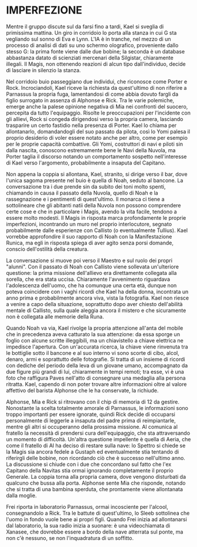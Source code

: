 # IMPERFEZIONE

Mentre il gruppo discute sul da farsi fino a tardi, Kael si sveglia di primissima mattina.
Un giro in corridoio lo porta alla stanza in cui G sta vegliando sul sonno di Eva e Lynn. L'IA è in tranche, nel mezzo di un processo di analisi di dati su uno schermo olografico, proveniente dallo stesso G: la prima fonte viene dalle due bobine; la seconda è un database abbastanza datato di scienziati mercenari della Silgistar, chiaramente illegali. Il Magis, non ottenendo reazioni di alcun tipo dall'individuo, decide di lasciare in silenzio la stanza.

Nel corridoio buio passeggiano due individui, che riconosce come Porter e Rock. Incrociandoli, Kael riceve la richiesta da quest'ultimo di non riferire a Parnassus la propria fuga, lamentandosi di come abbia dovuto fargli da figlio surrogato in assenza di Alphonse e Rick. Tra le varie polemiche, emerge anche la palese opinione negativa di Mia nei confronti del suocero, percepita da tutto l'equipaggio. Risolte le preoccupazioni per l'incidente con gli allievi, Rock si congeda dirigendosi verso la propria camera, lasciando trasparire un certo fastidio nella presenza di Porter. Kael lo chiama per allontanarlo, domandandogli del suo passato da pilota, così lo Yomi palesa il proprio desiderio di voler essere notato anche per altro, come per esempio per le proprie capacità combattive. Gli Yomi, costruttori di navi e piloti sin dalla nascita, conoscono estremamente bene le Navi della Nuvola, ma Porter taglia il discorso notando un comportamento sospetto nell'interesse di Kael verso l'argomento, probabilmente a insaputa del Capitano.

Non appena la coppia si allontana, Kael, stranito, si dirige verso il bar, dove l'unica sagoma presente nel buio è quella di Noah, seduto al bancone. La conversazione tra i due prende sin da subito dei toni molto spenti, chiamando in causa il passato della Nuvola, quello di Noah e la rassegnazione e i pentimenti di quest'ultimo. Il monarca ci tiene a sottolineare che gli abitanti natii della Nuvola non possono comprendere certe cose e che in particolare i Magis, avendo la vita facile, tendono a essere molto modesti. Il Magis in risposta marca profondamente le proprie imperfezioni, incontrando un muro nel proprio interlocutore, segnato probabilmente dalle esperienze con Callisto (o eventualmente Tullius).
Kael vorrebbe approfondire il suo rapporto di Noah con la Manifestazione Runica, ma egli in risposta spiega di aver agito senza porsi domande, conscio dell'ostilità della creatura.

La conversazione si muove poi verso il Maestro e sul ruolo dei propri "alunni". Con il passato di Noah con Callisto viene sollevata un'ulteriore questione: la prima missione dell'allievo era direttamente collegata alla sorella, che era stata uccisa. Chiaramente l'avvenimento riguardava l'adolescenza dell'uomo, che ha comunque una certa età, dunque non poteva coincidere con i vaghi ricordi che Kael ha della donna, incontrata un anno prima e probabilmente ancora viva, vista la fotografia. Kael non riesce a venire a capo della situazione, soprattutto dopo aver chiesto dell'abilità mentale di Callisto, sulla quale aleggia ancora il mistero e che sicuramente non è collegata alle memorie della Runa.

Quando Noah va via, Kael rivolge la propria attenzione all'anta del mobile che in precedenza aveva catturato la sua attenzione: da essa sporge un foglio con alcune scritte illeggibili, ma un chiavistello a chiave elettrica ne impedisce l'apertura. Con un'accurata ricerca, la chiave viene rinvenuta tra le bottiglie sotto il bancone e al suo interno vi sono scorte di cibo, alcol, denaro, armi e soprattutto delle fotografie. Si tratta di un insieme di ricordi con dediche del periodo della leva di un giovane umano, accompagnato da due figure più grandi di lui, chiaramente in tempi remoti; tra esse, vi è una foto che raffigura Paves nell'atto di consegnare una medaglia alla persona ritratta. Kael, capendo di non poter trovare altre informazioni oltre al valore affettivo del barista Alphonse che le ha conservate, la richiude.

Alphonse, Mia e Rick si ritrovano con il chip di memoria di 12 da gestire. Nonostante la scelta totalmente amorale di Parnassus, le informazioni sono troppo importanti per essere ignorate, quindi Rick decide di occuparsi personalmente di leggerle a insaputa del padre prima di reimpiantarle, mentre gli altri si occuperanno della prossima missione. Al comunica al fratello la necessità di prendersi cura dell'equipaggio, che sta attraversando un momento di difficoltà. Un'altra questione impellente è quella di Aeria, che come il fratello di Al ha deciso di restare sulla nave: lo Spettro si chiede se la Magis sia ancora fedele a Gustaph ed eventualmente stia tentando di riferirgli delle bobine, non ricordando ciò che è successo nell'ultimo anno. La discussione si chiude con i due che concordano sul fatto che l'ex Capitano della Navitas stia ormai ignorando completamente il proprio Generale. La coppia torna alla propria camera, dove vengono disturbati da qualcuno che bussa alla porta. Alphonse sente Mia che risponde, notando che si tratta di una bambina sperduta, che prontamente viene allontanata dalla moglie.

Frei riporta in laboratorio Parnassus, ormai incosciente per l'alcool, consegnandolo a Rick. Tra le battute di quest'ultimo, lo Sleeb sottolinea che l'uomo in fondo vuole bene ai propri figli. Quando Frei inizia ad allontanarsi dal laboratorio, la sua radio inizia a suonare: è una videochiamata di Xanasee, che dovrebbe essere a bordo della nave atterrata sul ponte, ma non c'è nessuno, se non l'inquadratura di un soffitto.
